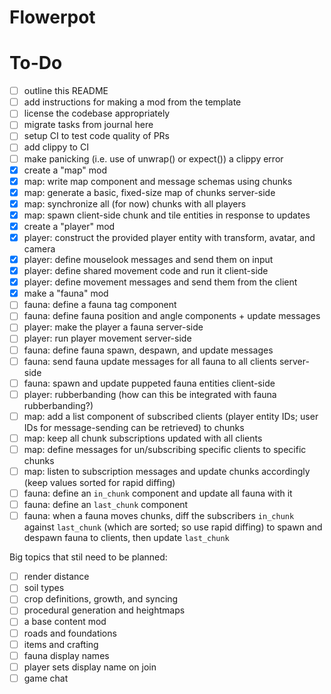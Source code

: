 # Flowerpot

# To-Do

- [ ] outline this README
- [ ] add instructions for making a mod from the template
- [ ] license the codebase appropriately
- [ ] migrate tasks from journal here
- [ ] setup CI to test code quality of PRs
- [ ] add clippy to CI
- [ ] make panicking (i.e. use of unwrap() or expect()) a clippy error
- [x] create a "map" mod
- [x] map: write map component and message schemas using chunks
- [x] map: generate a basic, fixed-size map of chunks server-side
- [x] map: synchronize all (for now) chunks with all players
- [x] map: spawn client-side chunk and tile entities in response to updates
- [x] create a "player" mod
- [x] player: construct the provided player entity with transform, avatar, and camera
- [x] player: define mouselook messages and send them on input
- [x] player: define shared movement code and run it client-side
- [x] player: define movement messages and send them from the client
- [x] make a "fauna" mod
- [ ] fauna: define a fauna tag component
- [ ] fauna: define fauna position and angle components + update messages
- [ ] player: make the player a fauna server-side
- [ ] player: run player movement server-side
- [ ] fauna: define fauna spawn, despawn, and update messages
- [ ] fauna: send fauna update messages for all fauna to all clients server-side
- [ ] fauna: spawn and update puppeted fauna entities client-side
- [ ] player: rubberbanding (how can this be integrated with fauna rubberbanding?)
- [ ] map: add a list component of subscribed clients (player entity IDs; user IDs for message-sending can be retrieved) to chunks
- [ ] map: keep all chunk subscriptions updated with all clients
- [ ] map: define messages for un/subscribing specific clients to specific chunks
- [ ] map: listen to subscription messages and update chunks accordingly (keep values sorted for rapid diffing)
- [ ] fauna: define an `in_chunk` component and update all fauna with it
- [ ] fauna: define an `last_chunk` component
- [ ] fauna: when a fauna moves chunks, diff the subscribers `in_chunk` against `last_chunk` (which are sorted; so use rapid diffing) to spawn and despawn fauna to clients, then update `last_chunk`

Big topics that stil need to be planned:
- [ ] render distance
- [ ] soil types
- [ ] crop definitions, growth, and syncing
- [ ] procedural generation and heightmaps
- [ ] a base content mod
- [ ] roads and foundations
- [ ] items and crafting
- [ ] fauna display names
- [ ] player sets display name on join
- [ ] game chat
